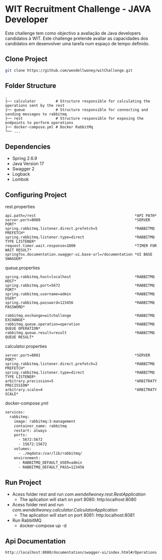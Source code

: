 # WIT Recruitment Challenge - JAVA Developer
Este challenge tem como objectivo a avaliação de Java developers candidatos à WIT. Este challenge pretende avaliar
as capacidades dos candidatos em desenvolver uma tarefa num espaço de tempo definido.

## Clone Project

```sh
git clone https://github.com/wendellwoney/witChallenge.git
```

## Folder Structure

    .
    ├── calculator         # Structure responsible for calculating the operations sent by the rest
    ├── queue              # Structure responsible for connecting and sending messages to rabbitmq
    ├── rest               # Structure responsible for exposing the endpoints to perform operations
    ├── docker-compose.yml # Docker RabbitMq
    └── ...

## Dependencies
* Spring 2.6.9
* Java Version 17
* Swagger 2
* Logback
* Lombok

## Configuring Project
rest.properties
```
api.path=/rest                                             *API PATH*
server.port=8080                                           *SERVER PORT*
spring.rabbitmq.listener.direct.prefetch=5                 *RABBITMQ PREFETCH*
spring.rabbitmq.listener.type=direct                       *RABBITMQ TYPE LISTENER*
request.timer.wait.response=1000                           *TIMER FOR WAIT RESULT*
springfox.documentation.swagger-ui.base-url=/documentation *UI BASE SWAGGER*
```

queue.properties
```
spring.rabbitmq.host=localhost                             *RABBITMQ HOST*
spring.rabbitmq.port=5672                                  *RABBITMQ PORT*
spring.rabbitmq.username=admin                             *RABBITMQ USER*
spring.rabbitmq.password=123456                            *RABBITMQ PASSWORD*

rabbitmq.exchange=witchallenge                             *RABBITMQ EXCHANGE*
rabbitmq.queue.operation=operation                         *RABBITMQ QUEUE OPERATION*
rabbitmq.queue.result=result                               *RABBITMQ QUEUE RESULT*
```

calculator.properties
```
server.port=8081                                           *SERVER PORT*
spring.rabbitmq.listener.direct.prefetch=2                 *RABBITMQ PREFETCH*
spring.rabbitmq.listener.type=direct                       *RABBITMQ TYPE LISTENER*
arbitrary.precission=5                                     *ARBITRATY PRECISSION* 
arbitrary.scale=4                                          *ARBITRATY SCALE* 
``` 

docker-compose.yml
```dockerfile
services:
  rabbitmq:
    image: rabbitmq:3-management
    container_name: rabbitmq
    restart: always
    ports:
      - 5672:5672
      - 15672:15672
    volumes:
      - ./mqdata:/var/lib/rabbitmq/
    environment:
      - RABBITMQ_DEFAULT_USER=admin
      - RABBITMQ_DEFAULT_PASS=123456
```

## Run Project
* Acess folder rest and run *com.wendellwoney.rest.RestApplication*
  * The aplication will start on port 8080: http:localhost:8080
* Acess folder rest and run *com.wendellwoney.calculator.CalculatorApplication*
  * The aplication will start on port 8081: http:localhost:8081
* Run RabbitMQ
  * docker-compose up -d


## Api Documentation
```
http://localhost:8080/documentation/swagger-ui/index.html#/Operations
```